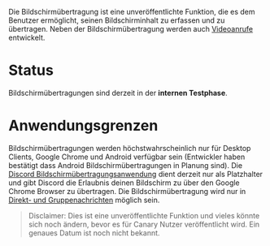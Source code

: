 <!-- TITLE: Bildschirmübertragung -->
<!-- SUBTITLE: Demnächst verfügbar!-->

Die Bildschirmübertragung ist eine unveröffentlichte Funktion, die es dem Benutzer ermöglicht, seinen Bildschirminhalt zu erfassen und zu übertragen. Neben der Bildschirmübertragung werden auch [Videoanrufe](/de/videoanrufe) entwickelt.

# Status
Bildschirmübertragungen sind derzeit in der **internen Testphase**.

# Anwendungsgrenzen
Bildschirmübertragungen werden höchstwahrscheinlich nur für Desktop Clients, Google Chrome und Android verfügbar sein (Entwickler haben bestätigt dass Android Bildschirmübertragungen in Planung sind). Die [Discord Bildschirmübertragungsanwendung](https://chrome.google.com/webstore/detail/discord-screen-sharing/lcbhdgefieegnkbopmgklhlpjjdgmbog) dient derzeit nur als Platzhalter und gibt Discord die Erlaubnis deinen Bildschirm zu über den Google Chrome Browser zu übertragen. Die Bildschirmübertragung wird nur in [Direkt- und Gruppenachrichten](/de/direktnachrichten) möglich sein.

>Disclaimer: Dies ist eine unveröffentlichte Funktion und vieles könnte sich noch ändern, bevor es für Canary Nutzer veröffentlicht wird. Ein genaues Datum ist noch nicht bekannt.